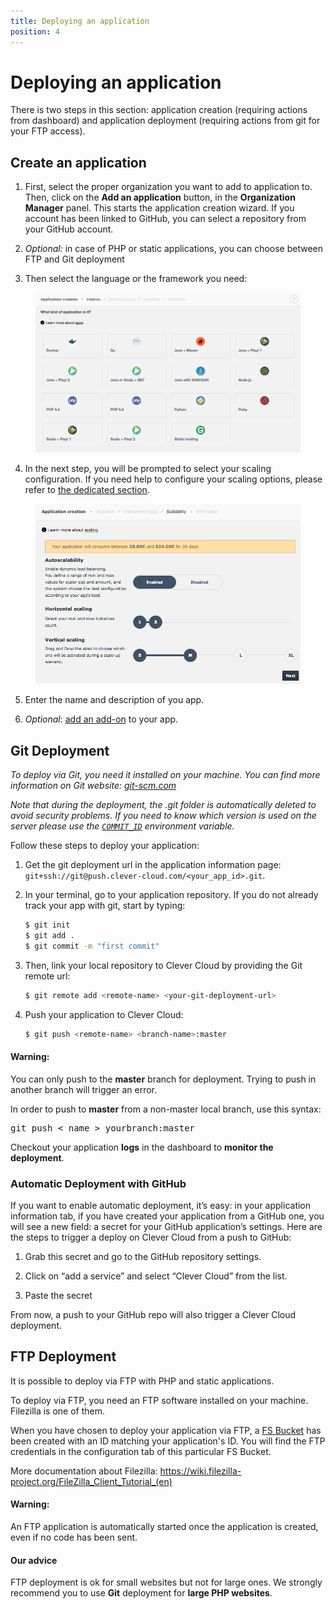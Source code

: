 ```yaml
---
title: Deploying an application
position: 4
---
```


# Deploying an application

There is two steps in this section: application creation (requiring actions from
 dashboard) and application deployment (requiring actions from git for your FTP access).

## Create an application

 1. First, select the proper organization you want to add to application to. Then,
 click on the **Add an application** button, in the **Organization Manager** panel.
 This starts the application creation wizard. If you account has been linked to
 GitHub, you can select a repository from your GitHub account.

 2. *Optional:* in case of PHP or static applications, you can choose between FTP
 and Git deployment

 3. Then select the language or the framework you need:
 <figure class="cc-content-img"><img src="/assets/images/javawarapp.png"></figure>

 4. In the next step, you will be prompted to select your scaling configuration.
 If you need help to configure your scaling options, please refer to
 <a href="/clever-cloud-overview/scaling/">the dedicated section</a>.

 <figure class="cc-content-img">
   <img src="/assets/images/appcreationscaling.png"/>
 </figure>

 5. Enter the name and description of you app.

 6. *Optional*: <a href="/addons/add-an-addon/">add an add-on</a> to your app.

## Git Deployment
*To deploy via Git, you need it installed on your machine. You can find more
information on Git website: <a href="http://git-scm.com">git-scm.com</a>*

*Note that during the deployment, the .git folder is automatically deleted to
avoid security problems. If you need to know which version is used on the server
please use the <a href="/admin-console/environment-variables.md">`COMMIT_ID`</a>
 environment variable.*

Follow these steps to deploy your application:

 1. Get the git deployment url in the application information page:
 ``git+ssh://git@push.clever-cloud.com/<your_app_id>.git``.

 2. In your terminal, go to your application repository. If you do not already
 track your app with git, start by typing:

	```bash
	$ git init
	$ git add .
	$ git commit -m "first commit"
	```

 3. Then, link your local repository to Clever Cloud by providing the Git remote url:

	```bash
	$ git remote add <remote-name> <your-git-deployment-url>
	```

 4. Push your application to Clever Cloud:

	```bash
	$ git push <remote-name> <branch-name>:master
	```

 <div class="alert alert-hot-problems">
   <h4>Warning:</h4>
   <p>You can only push to the <strong>master</strong> branch for deployment.
   Trying to push in another branch will trigger an error.</p>
   <p>In order to push to <strong>master</strong> from a non-master local branch, use this syntax:</p>
   <pre>git push &lt; name &gt; yourbranch:master</pre>
 </div>

 Checkout your application <b>logs</b> in the dashboard to <b>monitor the deployment</b>.

### Automatic Deployment with GitHub

If you want to enable automatic deployment, it’s easy: in your application
information tab, if you have created your application from a GitHub one, you will
see a new field: a secret for your GitHub application’s settings. Here are the
steps to trigger a deploy on Clever Cloud from a push to GitHub:

 1. Grab this secret and go to the GitHub repository settings.

 2. Click on “add a service” and select “Clever Cloud” from the list.

 3. Paste the secret

From now, a push to your GitHub repo will also trigger a Clever Cloud deployment.

## FTP Deployment

It is possible to deploy via FTP with PHP and static applications.  

To deploy via FTP, you need an FTP software installed on your machine. Filezilla
is one of them.

When you have chosen to deploy your application via FTP, a <a
href="/addons/clever-cloud-addons/#fs-buckets-file-system-with-persistence">FS
Bucket</a> has been created with an ID matching your application's ID.
You will find the FTP credentials in the configuration tab of this
particular FS Bucket.

More documentation about Filezilla: <a href="https://wiki.filezilla-project.org/FileZilla_Client_Tutorial_(en)"
target="_blank">https://wiki.filezilla-project.org/FileZilla_Client_Tutorial_(en)</a>


<div class="alert alert-hot-problems">
<h4>Warning:</h4>
<p>An FTP application is automatically started once the application is created,
even if no code has been sent.</p>
</div>


<div class="alert alert-hot-problems">
<h4>Our advice</h4>
<p>FTP deployment is ok for small websites but not for large ones. We strongly
recommend you to use <b>Git</b> deployment for <b>large PHP websites</b>.</p>
</div>


